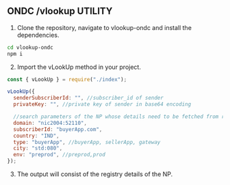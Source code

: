 ## ONDC /vlookup UTILITY

1. Clone the repository, navigate to vlookup-ondc and install the dependencies.

```sh
cd vlookup-ondc
npm i
```

2. Import the vLookUp method in your project.

```js
const { vLookUp } = require("./index");

vLookUp({
  senderSubscriberId: "", //subscriber_id of sender
  privateKey: "", //private key of sender in base64 encoding

  //search parameters of the NP whose details need to be fetched from registry
  domain: "nic2004:52110",
  subscriberId: "buyerApp.com",
  country: "IND",
  type: "buyerApp", //buyerApp, sellerApp, gateway
  city: "std:080",
  env: "preprod", //preprod,prod
});
```

3. The output will consist of the registry details of the NP.
